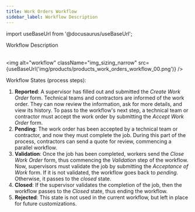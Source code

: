 ```yaml
---
title: Work Orders Workflow
sidebar_label: Workflow Description
---
```


import useBaseUrl from '@docusaurus/useBaseUrl';

<span className="hero__title">Workflow Description</span>
<br/>
<br/>

<div className="container">
<div className="row">
<div className="col col--6">

<img alt="workflow" className="img_sizing_narrow" src={useBaseUrl('img/products/products_work_orders_workflow_00.png')} />
<br/>

</div>
<div className="col col--6">

<span className="hero__subtitle">Workflow States (process steps):</span>

1. **Reported**: A supervisor has filled out and submitted the _Create Work Order_ form. Technical teams and contractors are informed of the work order. They can now review the information, ask for more details, and view its history. To pass to the workflow's next step, a technical team or contractor must accept the work order by submitting the _Accept Work Order_ form.
2. **Pending**: The work order has been accepted by a technical team or contractor, and now they must complete the job. During this part of the process, contractors can send a quote for review, commencing a parallel workflow.
3. **Validation**: Once the job has been completed, workers send the _Close Work Order_ form, thus commencing the _Validation_ step of the workflow. Now, supervisors must validate the job by submitting the _Acceptance of Work_ form. If it is not validated, the workflow goes back to _pending_. Otherwise, it passes to the _closed_ state.
4. **Closed**: If the supervisor validates the completion of the job, then the workflow passes to the _Closed_ state, thus ending the workflow.
5. **Rejected**: This state is not used in the current workflow, but left in place for future customizations.

</div>
</div>
</div>
